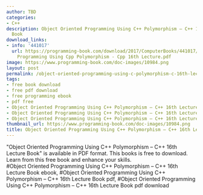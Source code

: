 ```yaml
---
author: TBD
categories:
- C++
description: Object Oriented Programming Using C++ Polymorphism – C++ 16th Lecture
  Book
download_links:
- info: '441017'
  url: https://programming-book.com/download/2017/ComputerBooks/441017/Object Oriented
    Programming Using Cpp Polymorphism - Cpp 16th Lecture.pdf
image: https://www.programming-book.com/doc-images/10984.png
layout: post
permalink: /object-oriented-programming-using-c-polymorphism-c-16th-lecture-book.html
tags:
- free book download
- free pdf download
- free programming ebook
- pdf free
- Object Oriented Programming Using C++ Polymorphism – C++ 16th Lecture Book ebook
- Object Oriented Programming Using C++ Polymorphism – C++ 16th Lecture Book pdf
- Object Oriented Programming Using C++ Polymorphism – C++ 16th Lecture Book pdf download
thumbnail_url: https://www.programming-book.com/doc-images/10984.png
title: Object Oriented Programming Using C++ Polymorphism – C++ 16th Lecture Book
---
```


 
<div class="item-desc text-justify">
  "Object Oriented Programming Using C++ Polymorphism – C++ 16th Lecture Book" is available in PDF format. This books is free to download. Learn from this free book and enhance your skills.
  <br>
  #Object Oriented Programming Using C++ Polymorphism – C++ 16th Lecture Book ebook, #Object Oriented Programming Using C++ Polymorphism – C++ 16th Lecture Book pdf, #Object Oriented Programming Using C++ Polymorphism – C++ 16th Lecture Book pdf download
</div>